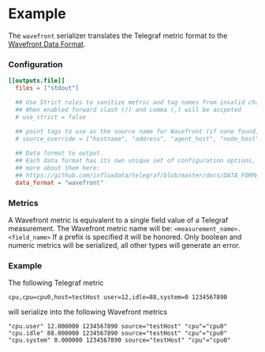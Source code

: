 # Example

The `wavefront` serializer translates the Telegraf metric format to the [Wavefront Data Format](https://docs.wavefront.com/wavefront_data_format.html).  

### Configuration

```toml
[[outputs.file]]
  files = ["stdout"]

  ## Use Strict rules to sanitize metric and tag names from invalid characters
  ## When enabled forward slash (/) and comma (,) will be accpeted
  # use_strict = false
  
  ## point tags to use as the source name for Wavefront (if none found, host will be used)
  # source_override = ["hostname", "address", "agent_host", "node_host"]

  ## Data format to output.
  ## Each data format has its own unique set of configuration options, read
  ## more about them here:
  ## https://github.com/influxdata/telegraf/blob/master/docs/DATA_FORMATS_OUTPUT.md
  data_format = "wavefront"
```

### Metrics

A Wavefront metric is equivalent to a single field value of a Telegraf measurement.
The Wavefront metric name will be: `<measurement_name>.<field_name>`
If a prefix is specified it will be honored.
Only boolean and numeric metrics will be serialized, all other types will generate
an error.

### Example

The following Telegraf metric

```
cpu,cpu=cpu0,host=testHost user=12,idle=88,system=0 1234567890
```

will serialize into the following Wavefront metrics

```
"cpu.user" 12.000000 1234567890 source="testHost" "cpu"="cpu0"
"cpu.idle" 88.000000 1234567890 source="testHost" "cpu"="cpu0"
"cpu.system" 0.000000 1234567890 source="testHost" "cpu"="cpu0"
```

